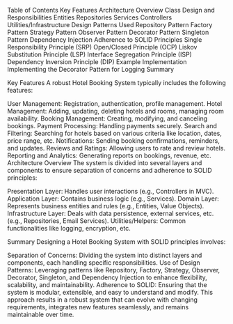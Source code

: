﻿Table of Contents
Key Features
Architecture Overview
Class Design and Responsibilities
Entities
Repositories
Services
Controllers
Utilities/Infrastructure
Design Patterns Used
Repository Pattern
Factory Pattern
Strategy Pattern
Observer Pattern
Decorator Pattern
Singleton Pattern
Dependency Injection
Adherence to SOLID Principles
Single Responsibility Principle (SRP)
Open/Closed Principle (OCP)
Liskov Substitution Principle (LSP)
Interface Segregation Principle (ISP)
Dependency Inversion Principle (DIP)
Example Implementation
Implementing the Decorator Pattern for Logging
Summary

Key Features
A robust Hotel Booking System typically includes the following features:

User Management: Registration, authentication, profile management.
Hotel Management: Adding, updating, deleting hotels and rooms, managing room availability.
Booking Management: Creating, modifying, and canceling bookings.
Payment Processing: Handling payments securely.
Search and Filtering: Searching for hotels based on various criteria like location, dates, price range, etc.
Notifications: Sending booking confirmations, reminders, and updates.
Reviews and Ratings: Allowing users to rate and review hotels.
Reporting and Analytics: Generating reports on bookings, revenue, etc.
Architecture Overview
The system is divided into several layers and components to ensure separation of concerns and adherence to SOLID principles:

Presentation Layer: Handles user interactions (e.g., Controllers in MVC).
Application Layer: Contains business logic (e.g., Services).
Domain Layer: Represents business entities and rules (e.g., Entities, Value Objects).
Infrastructure Layer: Deals with data persistence, external services, etc. (e.g., Repositories, Email Services).
Utilities/Helpers: Common functionalities like logging, encryption, etc.

Summary
Designing a Hotel Booking System with SOLID principles involves:

Separation of Concerns: Dividing the system into distinct layers and components, each handling specific responsibilities.
Use of Design Patterns: Leveraging patterns like Repository, Factory, Strategy, Observer, Decorator, Singleton, and Dependency Injection to enhance flexibility, scalability, and maintainability.
Adherence to SOLID: Ensuring that the system is modular, extensible, and easy to understand and modify.
This approach results in a robust system that can evolve with changing requirements, integrates new features seamlessly, and remains maintainable over time.